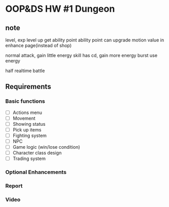 
OOP&DS HW #1 Dungeon
=====================

## note

level, exp
level up get ability point
ability point can upgrade motion value in enhance page(instead of shop)

normal attack, gain little energy
skill has cd, gain more energy
burst use energy

half realtime battle

## Requirements

### Basic functions

- [ ] Actions menu
- [ ] Movement
- [ ] Showing status
- [ ] Pick up items
- [ ] Fighting system
- [ ] NPC
- [ ] Game logic (win/lose condition)
- [ ] Character class design
- [ ] Trading system

### Optional Enhancements


### Report

### Video
